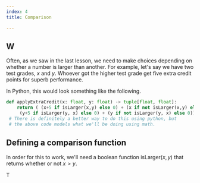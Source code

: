 ```yaml
---
index: 4
title: Comparison

---
```


## W

Often, as we saw in the last lesson, we need to make choices depending on whether a number is larger than another. For example, let's say we have two test grades, $x$ and $y$. Whoever got the higher test grade get five extra credit points for superb performance.

In Python, this would look something like the following.
```py
def applyExtraCredit(x: float, y: float) -> tuple[float, float]:
	return ( (x+5 if isLarger(x,y) else 0) + (x if not isLarger(x,y) else 0),
	 (y+5 if isLarger(y, x) else 0) + (y if not isLarger(y, x) else 0))
 # There is definitely a better way to do this using python, but
 # the above code models what we'll be doing using math.
```

## Defining a comparison function

In order for this to work, we'll need a boolean function $\text{isLarger}(x,y)$ that returns whether or not $x>y$. 

T
<!--stackedit_data:
eyJoaXN0b3J5IjpbLTQ1NDAxNTcwMl19
-->